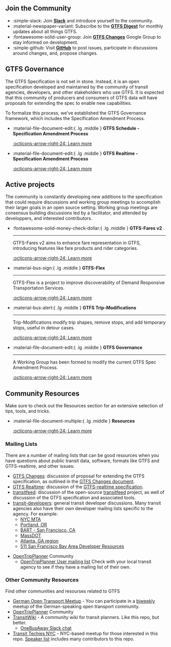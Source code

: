 ## Join the Community

<div class="grid cards" markdown>

- :simple-slack: Join [__Slack__](https://share.mobilitydata.org/slack) and introduce yourself to the community.
- :material-newspaper-variant: Subscribe to the [__GTFS Digest__](https://groups.google.com/g/gtfs-digest) for monthly updates about all things GTFS.
- :fontawesome-solid-user-group: Join [__GTFS Changes__](https://groups.google.com/g/gtfs-changes) Google Group to stay informed on development. 
- :simple-github: Visit [__GitHub__](https://github.com/google/transit) to post issues, participate in discussions around changes, and, propose changes. 

</div>

## GTFS Governance

The GTFS Specification is not set in stone. Instead, it is an open specification developed and maintained by the community of transit agencies, developers, and other stakeholders who use GTFS. It is expected that this community of producers and consumers of GTFS data will have proposals for extending the spec to enable new capabilities.

To formalize this process, we've established the GTFS Governance framework, which includes the Specification Amendment Process.

<div class="grid cards" markdown>

-   :material-file-document-edit:{ .lg .middle } __GTFS Schedule - Specification Amendment Process__

    [:octicons-arrow-right-24: Learn more](../../resource_library/spec_amendment_process/gtfs_schedule_amendment_process)

-   :material-file-document-edit:{ .lg .middle } __GTFS Realtime - Specification Amendment Process__

    [:octicons-arrow-right-24: Learn more](../../resource_library/spec_amendment_process/gtfs_realtime_amendment_process)

</div>

## Active projects

The community is constantly developing new additions to the specification that could require discussions and working group meetings to accomplish their larger goals in an open source setting. Working group meetings are consensus building discussions led by a facilitator, and attended by developpers, and interested contributors.   

<div class="grid cards" markdown>

-   :fontawesome-solid-money-check-dollar:{ .lg .middle } __GTFS-Fares v2__

    ---

    GTFS-Fares v2 aims to enhance fare representation in GTFS, introducing features like fare products and rider categories.

    [:octicons-arrow-right-24: Learn more](../active_projects/fares-v2)

-   :material-bus-sign:{ .lg .middle } __GTFS-Flex__

    ---

    GTFS-Flex is a project to improve discoverability of Demand Responsive Transportation Services.

    [:octicons-arrow-right-24: Learn more](../active_projects/flex)

-   :material-bus-alert:{ .lg .middle } __GTFS Trip-Modifications__

    ---

    Trip-Modifications modify trip shapes, remove stops, and add temporary stops, useful in detour cases.

    [:octicons-arrow-right-24: Learn more](#)

-   :material-file-document-edit:{ .lg .middle } __GTFS Governance__

    ---

    A Working Group has been formed to modify the current GTFS Spec Amendment Process.

    [:octicons-arrow-right-24: Learn more](https://github.com/google/transit/issues/436)

</div>


## Community Resources

Make sure to check out the Resources section for an extensive selection of tips, tools, and tricks. 

<div class="grid cards" markdown>

-   :material-file-document-multiple:{ .lg .middle } __Resources__

    [:octicons-arrow-right-24: Learn more](../../resource_library/overview/)

</div>

### Mailing Lists

There are a number of mailing lists that can be good resources when you have questions about public transit data, software, formats like GTFS and GTFS-realtime, and other issues:

* [GTFS Changes](https://groups.google.com/group/gtfs-changes): discussion of proposal for extending the GTFS specification, as outlined in the [GTFS Changes document](https://github.com/google/transit/blob/master/gtfs/CHANGES.md).
* [GTFS Realtime](https://groups.google.com/group/gtfs-realtime): discussion of the [GTFS-realtime specification](https://github.com/google/transit/tree/master/gtfs-realtime).
* [transitfeed](https://groups.google.com/group/transitfeed): discussion of the open-source [transitfeed](https://groups.google.com/group/transitfeed) project, as well of discussion of the GTFS specification and associated tools.
* [transit-developers](https://groups.google.com/group/transit-developers): general transit developer discussions. Many transit agencies also have their own developer mailing lists specific to the agency. For example:
    * [NYC MTA](https://groups.google.com/group/mtadeveloperresources)
    * [Portland, OR](https://groups.google.com/group/transit-developers-pdx)
    * [BART - San Francisco, CA](https://groups.google.com/group/bart-developers)
    * [MassDOT](https://groups.google.com/group/massdotdevelopers)
    * [Atlanta, GA region](https://groups.google.com/forum/#!forum/atl-transit-developers)
    * [511 San Francisco Bay Area Developer Resources](https://groups.google.com/forum/#!forum/511sfbaydeveloperresources)
- [OpenTripPlanner](https://github.com/opentripplanner/OpenTripPlanner) Community
    - [OpenTripPlanner User mailing list](https://groups.google.com/forum/#!forum/opentripplanner-users)
Check with your local transit agency to see if they have a mailing list of their own.


### Other Community Resources
Find other communities and resourses related to GTFS

- [German Open Transport Meetup](https://github.com/transportkollektiv/meetup/wiki) - You can participate in a [biweekly](https://hackmd.okfn.de/opentransportmeetup#) meetup of the German-speaking open transport community.
- [OpenTripPlanner](https://github.com/opentripplanner/OpenTripPlanner) Community
- [TransitWiki](http://transitwiki.org) - A community wiki for transit planners. Like this repo, but better.
    - [OneBusAway Slack chat](https://onebusaway.herokuapp.com/)
- [Transit Techies NYC](https://transittechies.nyc/) - NYC-based meetup for those interested in this repo. [Speaker list](https://transittechies.nyc/past) includes many contributors to this repo.

